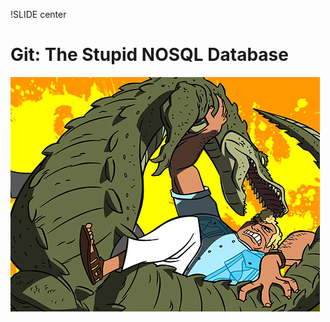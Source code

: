 !SLIDE center
# Git: The Stupid NOSQL Database

[![](brock.jpeg)](http://www.adultswim.com/shows/the-venture-bros/index.html)